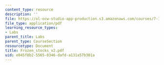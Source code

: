 ```yaml
---
content_type: resource
description: ''
file: https://ol-ocw-studio-app-production.s3.amazonaws.com/courses/7-13-experimental-microbial-genetics-fall-2003/e045f8b255650346dafda131a57b301a_Frozen_stocks_v2.pdf
file_type: application/pdf
learning_resource_types:
- Labs
parent_title: Labs
parent_type: CourseSection
resourcetype: Document
title: Frozen_stocks_v2.pdf
uid: e045f8b2-5565-0346-dafd-a131a57b301a
---
```

